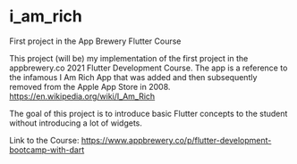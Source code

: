 # i_am_rich

First project in the App Brewery Flutter Course

This project (will be) my implementation of the first project in the appbrewery.co 2021 Flutter Development Course. The app is a reference to the infamous I Am Rich App that was added and then subsequently removed from the Apple App Store in 2008.  https://en.wikipedia.org/wiki/I_Am_Rich

The goal of this project is to introduce basic Flutter concepts to the student without introducing a lot of widgets. 

Link to the Course: https://www.appbrewery.co/p/flutter-development-bootcamp-with-dart



